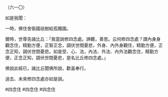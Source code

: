 （六一〇）

如是我聞：

一時，佛住舍衛國祇樹給孤獨園。

爾時，世尊告諸比丘：「我當說修四念處。諦聽，善思。云何修四念處？謂內身身觀念住，精勤方便，正智正念，調伏世間憂悲，外身、內外身觀住，精勤方便，正念正知，調伏世間憂悲。如是受、心、法，內法、外法、內外法觀念住，精勤方便，正念正知，調伏世間憂悲，是名比丘修四念處。」

佛說此經已，諸比丘聞佛所說，歡喜奉行。

過去、未來修四念處亦如是說。



#四念住
#四念住
#四念住
